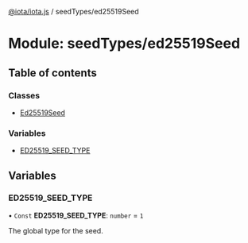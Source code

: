 [@iota/iota.js](../README.md) / seedTypes/ed25519Seed

# Module: seedTypes/ed25519Seed

## Table of contents

### Classes

- [Ed25519Seed](../classes/seedTypes_ed25519Seed.Ed25519Seed.md)

### Variables

- [ED25519\_SEED\_TYPE](seedTypes_ed25519Seed.md#ed25519_seed_type)

## Variables

### ED25519\_SEED\_TYPE

• `Const` **ED25519\_SEED\_TYPE**: `number` = `1`

The global type for the seed.
